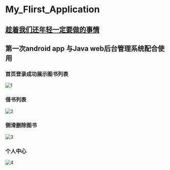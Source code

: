# My_FIirst_Application  
## [趁着我们还年轻一定要做的事情](https://www.bilibili.com/video/BV1xa411v7xP?spm_id_from=333.851.b_7265636f6d6d656e64.3)
## 第一次android app 与Java web后台管理系统配合使用  
### 首页登录成功展示图书列表
![1](https://github.com/xhy1017/My_FIirst_Application/blob/master/Screenshot_20220516_222032_com.example.myfiirstapplication.jpg)  
### 借书列表
![2](https://github.com/xhy1017/My_FIirst_Application/blob/master/Screenshot_20220516_222036_com.example.myfiirstapplication.jpg)  
### 侧滑删除图书
![3](https://github.com/xhy1017/My_FIirst_Application/blob/master/Screenshot_20220516_222040_com.example.myfiirstapplication.jpg)  
### 个人中心
![4](https://github.com/xhy1017/My_FIirst_Application/blob/master/Screenshot_20220516_222446_com.example.myfiirstapplication.jpg)
